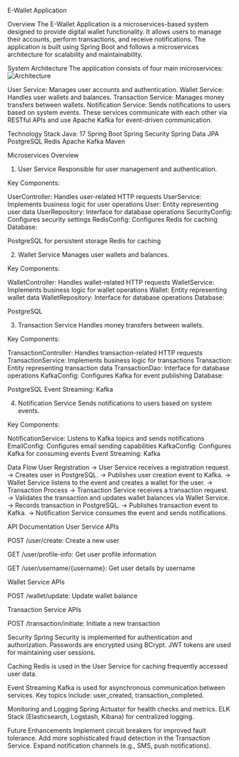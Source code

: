 
E-Wallet Application


Overview
The E-Wallet Application is a microservices-based system designed to provide digital wallet functionality. It allows users to manage their accounts, perform transactions, and receive notifications. The application is built using Spring Boot and follows a microservices architecture for scalability and maintainability.

System Architecture
The application consists of four main microservices:
![Architecture](https://github.com/user-attachments/assets/61a121da-9f03-4e84-b1a1-5d5d99c8905a)


User Service: Manages user accounts and authentication.
Wallet Service: Handles user wallets and balances.
Transaction Service: Manages money transfers between wallets.
Notification Service: Sends notifications to users based on system events.
These services communicate with each other via RESTful APIs and use Apache Kafka for event-driven communication.

Technology Stack
Java: 17
Spring Boot
Spring Security
Spring Data JPA
PostgreSQL
Redis
Apache Kafka
Maven


Microservices Overview
1. User Service
Responsible for user management and authentication.

Key Components:

UserController: Handles user-related HTTP requests
UserService: Implements business logic for user operations
User: Entity representing user data
UserRepository: Interface for database operations
SecurityConfig: Configures security settings
RedisConfig: Configures Redis for caching
Database:

PostgreSQL for persistent storage
Redis for caching


2. Wallet Service
Manages user wallets and balances.

Key Components:

WalletController: Handles wallet-related HTTP requests
WalletService: Implements business logic for wallet operations
Wallet: Entity representing wallet data
WalletRepository: Interface for database operations
Database:

PostgreSQL


3. Transaction Service
Handles money transfers between wallets.

Key Components:

TransactionController: Handles transaction-related HTTP requests
TransactionService: Implements business logic for transactions
Transaction: Entity representing transaction data
TransactionDao: Interface for database operations
KafkaConfig: Configures Kafka for event publishing
Database:

PostgreSQL
Event Streaming:
Kafka



4. Notification Service
Sends notifications to users based on system events.

Key Components:

NotificationService: Listens to Kafka topics and sends notifications
EmailConfig: Configures email sending capabilities
KafkaConfig: Configures Kafka for consuming events
Event Streaming:
Kafka


Data Flow
User Registration ->
User Service receives a registration request. ->
Creates user in PostgreSQL. ->
Publishes user creation event to Kafka. ->
Wallet Service listens to the event and creates a wallet for the user. ->
Transaction Process ->
Transaction Service receives a transaction request. ->
Validates the transaction and updates wallet balances via Wallet Service. ->
Records transaction in PostgreSQL. ->
Publishes transaction event to Kafka. ->
Notification Service consumes the event and sends notifications.



API Documentation
User Service APIs


POST /user/create: Create a new user

GET /user/profile-info: Get user profile information

GET /user/username/{username}: Get user details by username

Wallet Service APIs


POST /wallet/update: Update wallet balance


Transaction Service APIs


POST /transaction/initiate: Initiate a new transaction



Security
Spring Security is implemented for authentication and authorization.
Passwords are encrypted using BCrypt.
JWT tokens are used for maintaining user sessions.


Caching
Redis is used in the User Service for caching frequently accessed user data.


Event Streaming
Kafka is used for asynchronous communication between services.
Key topics include: user_created, transaction_completed.


Monitoring and Logging
Spring Actuator for health checks and metrics.
ELK Stack (Elasticsearch, Logstash, Kibana) for centralized logging.


Future Enhancements
Implement circuit breakers for improved fault tolerance.
Add more sophisticated fraud detection in the Transaction Service.
Expand notification channels (e.g., SMS, push notifications).

